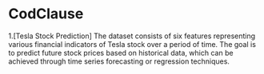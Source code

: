 # CodClause

1.[Tesla Stock Prediction]
The dataset consists of six features representing various financial indicators of Tesla stock over a period of time. The goal is to predict future stock prices based on historical data, which can be achieved through time series forecasting or regression techniques.
